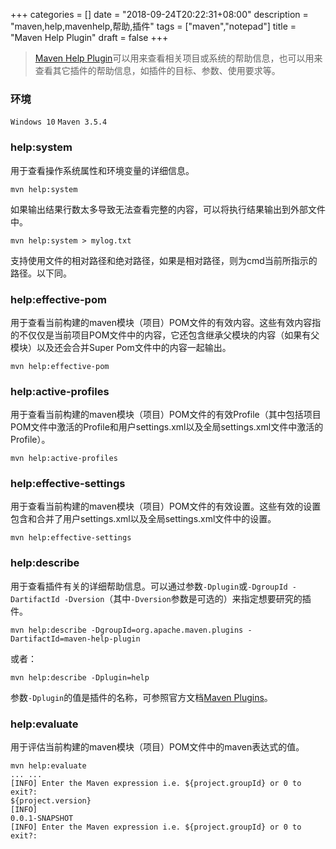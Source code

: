 +++
categories = []
date = "2018-09-24T20:22:31+08:00"
description = "maven,help,mavenhelp,帮助,插件"
tags = ["maven","notepad"]
title = "Maven Help Plugin"
draft = false
+++

> [Maven Help Plugin](http://maven.apache.org/plugins/maven-help-plugin)可以用来查看相关项目或系统的帮助信息，也可以用来查看其它插件的帮助信息，如插件的目标、参数、使用要求等。

<!--more-->

### 环境

`Windows 10` `Maven 3.5.4`

### help:system

用于查看操作系统属性和环境变量的详细信息。

```
mvn help:system
```

如果输出结果行数太多导致无法查看完整的内容，可以将执行结果输出到外部文件中。

```
mvn help:system > mylog.txt
```

支持使用文件的相对路径和绝对路径，如果是相对路径，则为cmd当前所指示的路径。以下同。

### help:effective-pom

用于查看当前构建的maven模块（项目）POM文件的有效内容。这些有效内容指的不仅仅是当前项目POM文件中的内容，它还包含继承父模块的内容（如果有父模块）以及还会合并Super Pom文件中的内容一起输出。

```
mvn help:effective-pom
```

### help:active-profiles

用于查看当前构建的maven模块（项目）POM文件的有效Profile（其中包括项目POM文件中激活的Profile和用户settings.xml以及全局settings.xml文件中激活的Profile）。

```
mvn help:active-profiles
```

### help:effective-settings

用于查看当前构建的maven模块（项目）POM文件的有效设置。这些有效的设置包含和合并了用户settings.xml以及全局settings.xml文件中的设置。

```
mvn help:effective-settings
```

### help:describe

用于查看插件有关的详细帮助信息。可以通过参数`-Dplugin`或`-DgroupId -DartifactId -Dversion`（其中`-Dversion`参数是可选的）来指定想要研究的插件。

```
mvn help:describe -DgroupId=org.apache.maven.plugins -DartifactId=maven-help-plugin
```

或者：

```
mvn help:describe -Dplugin=help
```

参数`-Dplugin`的值是插件的名称，可参照官方文档[Maven Plugins](http://maven.apache.org/plugins/index.html)。

### help:evaluate

用于评估当前构建的maven模块（项目）POM文件中的maven表达式的值。

```
mvn help:evaluate
... ...
[INFO] Enter the Maven expression i.e. ${project.groupId} or 0 to exit?:
${project.version}
[INFO]
0.0.1-SNAPSHOT
[INFO] Enter the Maven expression i.e. ${project.groupId} or 0 to exit?:
```